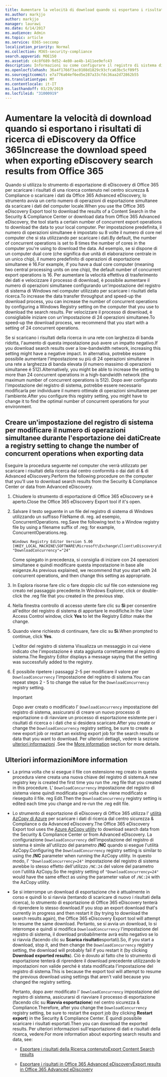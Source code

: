 ```yaml
---
title: Aumentare la velocità di download quando si esportano i risultati di ricerca di eDiscovery da Office 365
ms.author: markjjo
author: markjjo
manager: laurawi
ms.date: 6/14/2017
ms.audience: Admin
ms.topic: article
ms.service: O365-seccomp
localization_priority: Normal
ms.collection: M365-security-compliance
search.appverid: MOE150
ms.assetid: c4c8f689-9d52-4e80-ae4b-1411ee9efc43
description: Informazioni su come configurare il registro di sistema di Windows per aumentare la velocità effettiva dei dati quando si scaricano i risultati della ricerca e i dati di ricerca dal centro sicurezza & compliance e Advanced eDiscovery in Office 365.
ms.openlocfilehash: 36a4f1766f3ac0108d1829c93cfca63bc5cf09f5
ms.sourcegitcommit: e7a776a04ef6ed5e287a33cfdc36aa2d72862b55
ms.translationtype: MT
ms.contentlocale: it-IT
ms.lasthandoff: 03/29/2019
ms.locfileid: "31000919"
---
```

# <a name="increase-the-download-speed-when-exporting-ediscovery-search-results-from-office-365"></a><span data-ttu-id="7c965-103">Aumentare la velocità di download quando si esportano i risultati di ricerca di eDiscovery da Office 365</span><span class="sxs-lookup"><span data-stu-id="7c965-103">Increase the download speed when exporting eDiscovery search results from Office 365</span></span>

<span data-ttu-id="7c965-104">Quando si utilizza lo strumento di esportazione di eDiscovery di Office 365 per scaricare i risultati di una ricerca contenuto nel centro sicurezza & Compliance o scaricare i dati da Office 365 Advanced eDiscovery, lo strumento avvia un certo numero di operazioni di esportazione simultanee da scaricare i dati del computer locale.</span><span class="sxs-lookup"><span data-stu-id="7c965-104">When you use the Office 365 eDiscovery Export tool to download the results of a Content Search in the Security & Compliance Center or download data from Office 365 Advanced eDiscovery, the tool starts a certain number of concurrent export operations to download the data to your local computer.</span></span> <span data-ttu-id="7c965-105">Per impostazione predefinita, il numero di operazioni simultanee è impostato su 8 volte il numero di core nel computer che si sta utilizzando per scaricare i dati.</span><span class="sxs-lookup"><span data-stu-id="7c965-105">By default, the number of concurrent operations is set to 8 times the number of cores in the computer you're using to download the data.</span></span> <span data-ttu-id="7c965-106">Ad esempio, se si dispone di un computer dual core (che significa due unità di elaborazione centrale in un unico chip), il numero predefinito di operazioni di esportazione simultanee è 16.</span><span class="sxs-lookup"><span data-stu-id="7c965-106">For example, if you have a dual core computer (meaning two central processing units on one chip), the default number of concurrent export operations is 16.</span></span> <span data-ttu-id="7c965-107">Per aumentare la velocità effettiva di trasferimento dei dati e velocizzare il processo di download, è possibile aumentare il numero di operazioni simultanee configurando un'impostazione del registro di sistema di Windows nel computer utilizzato per scaricare i risultati della ricerca.</span><span class="sxs-lookup"><span data-stu-id="7c965-107">To increase the data transfer throughput and speed-up the download process, you can increase the number of concurrent operations by configuring a Windows Registry setting on the computer that you use to download the search results.</span></span> <span data-ttu-id="7c965-108">Per velocizzare il processo di download, è consigliabile iniziare con un'impostazione di 24 operazioni simultanee.</span><span class="sxs-lookup"><span data-stu-id="7c965-108">To speed-up the download process, we recommend that you start with a setting of 24 concurrent operations.</span></span>
  
<span data-ttu-id="7c965-109">Se si scaricano i risultati della ricerca in una rete con larghezza di banda ridotta, l'aumento di questa impostazione può avere un impatto negativo.</span><span class="sxs-lookup"><span data-stu-id="7c965-109">If you download search results over a low-bandwidth network, increasing this setting might have a negative impact.</span></span> <span data-ttu-id="7c965-110">In alternativa, potrebbe essere possibile aumentare l'impostazione su più di 24 operazioni simultanee in una rete a larghezza di banda elevata (il numero massimo di operazioni simultanee è 512).</span><span class="sxs-lookup"><span data-stu-id="7c965-110">Alternatively, you might be able to increase the setting to more than 24 concurrent operations in a high-bandwidth network (the maximum number of concurrent operations is 512).</span></span> <span data-ttu-id="7c965-111">Dopo aver configurato l'impostazione del registro di sistema, potrebbe essere necessario modificarla per individuare il numero ottimale di operazioni simultanee per l'ambiente.</span><span class="sxs-lookup"><span data-stu-id="7c965-111">After you configure this registry setting, you might have to change it to find the optimal number of concurrent operations for your environment.</span></span>
  
## <a name="create-a-registry-setting-to-change-the-number-of-concurrent-operations-when-exporting-data"></a><span data-ttu-id="7c965-112">Creare un'impostazione del registro di sistema per modificare il numero di operazioni simultanee durante l'esportazione dei dati</span><span class="sxs-lookup"><span data-stu-id="7c965-112">Create a registry setting to change the number of concurrent operations when exporting data</span></span>

<span data-ttu-id="7c965-113">Eseguire la procedura seguente nel computer che verrà utilizzato per scaricare i risultati della ricerca dal centro conformità o dai dati di & di Advanced eDiscovery.</span><span class="sxs-lookup"><span data-stu-id="7c965-113">Perform the following procedure on the computer that you'll use to download search results from the Security & Compliance Center or data from Advanced eDiscovery.</span></span>
  
1. <span data-ttu-id="7c965-114">Chiudere lo strumento di esportazione di Office 365 eDiscovery se è aperto.</span><span class="sxs-lookup"><span data-stu-id="7c965-114">Close the Office 365 eDiscovery Export tool if it's open.</span></span> 
    
2. <span data-ttu-id="7c965-115">Salvare il testo seguente in un file del registro di sistema di Windows utilizzando un suffisso FileName di. reg. ad esempio, ConcurrentOperations. reg.</span><span class="sxs-lookup"><span data-stu-id="7c965-115">Save the following text to a Window registry file by using a filename suffix of .reg; for example, ConcurrentOperations.reg.</span></span> 
    
    ```
    Windows Registry Editor Version 5.00
    [HKEY_LOCAL_MACHINE\SOFTWARE\Microsoft\Exchange\Client\eDiscovery\ExportTool]
    "DownloadConcurrency"="24"
    ```

    <span data-ttu-id="7c965-116">Come spiegato in precedenza, si consiglia di iniziare con 24 operazioni simultanee e quindi modificare questa impostazione in base alle esigenze.</span><span class="sxs-lookup"><span data-stu-id="7c965-116">As previous explained, we recommend that you start with 24 concurrent operations, and then change this setting as appropriate.</span></span>
    
3. <span data-ttu-id="7c965-117">In Esplora risorse fare clic o fare doppio clic sul file con estensione reg creato nel passaggio precedente.</span><span class="sxs-lookup"><span data-stu-id="7c965-117">In Windows Explorer, click or double-click the .reg file that you created in the previous step.</span></span>
    
4. <span data-ttu-id="7c965-118">Nella finestra controllo di accesso utente fare clic su **Sì** per consentire all'editor del registro di sistema di apportare le modifiche.</span><span class="sxs-lookup"><span data-stu-id="7c965-118">In the User Access Control window, click **Yes** to let the Registry Editor make the change.</span></span> 
    
5. <span data-ttu-id="7c965-119">Quando viene richiesto di continuare, fare clic su **Sì**.</span><span class="sxs-lookup"><span data-stu-id="7c965-119">When prompted to continue, click **Yes**.</span></span>
    
    <span data-ttu-id="7c965-120">L'editor del registro di sistema Visualizza un messaggio in cui viene indicato che l'impostazione è stata aggiunta correttamente al registro di sistema.</span><span class="sxs-lookup"><span data-stu-id="7c965-120">The Registry Editor displays a message saying that the setting was successfully added to the registry.</span></span>
    
6. <span data-ttu-id="7c965-121">È possibile ripetere i passaggi 2-5 per modificare il valore per `DownloadConcurrency` l'impostazione del registro di sistema.</span><span class="sxs-lookup"><span data-stu-id="7c965-121">You can repeat steps 2 - 5 to change the value for the  `DownloadConcurrency` registry setting.</span></span> 
    
    > [!IMPORTANT]
    > <span data-ttu-id="7c965-122">Dopo aver creato o modificato l' `DownloadConcurrency` impostazione del registro di sistema, assicurarsi di creare un nuovo processo di esportazione o di riavviare un processo di esportazione esistente per i risultati di ricerca o i dati che si desidera scaricare.</span><span class="sxs-lookup"><span data-stu-id="7c965-122">After you create or change the  `DownloadConcurrency` registry setting, be sure to create a new export job or restart an existing export job for the search results or data that you want to download.</span></span> <span data-ttu-id="7c965-123">Per ulteriori dettagli, vedere la sezione [ulteriori informazioni](#more-information) .</span><span class="sxs-lookup"><span data-stu-id="7c965-123">See the [More information](#more-information) section for more details.</span></span> 
  
## <a name="more-information"></a><span data-ttu-id="7c965-124">Ulteriori informazioni</span><span class="sxs-lookup"><span data-stu-id="7c965-124">More information</span></span>

- <span data-ttu-id="7c965-125">La prima volta che si esegue il file con estensione reg creato in questa procedura viene creata una nuova chiave del registro di sistema.</span><span class="sxs-lookup"><span data-stu-id="7c965-125">A new registry key is created the first time you run the .reg file that you created in this procedure.</span></span> <span data-ttu-id="7c965-126">L' `DownloadConcurrency` impostazione del registro di sistema viene quindi modificata ogni volta che viene modificato e rieseguito il file. reg Edit.</span><span class="sxs-lookup"><span data-stu-id="7c965-126">Then the  `DownloadConcurrency` registry setting is edited each time you change and re-run the .reg edit file.</span></span> 
    
- <span data-ttu-id="7c965-127">Lo strumento di esportazione di eDiscovery di Office 365 utilizza l' [utilità AzCopy di Azure](https://go.microsoft.com/fwlink/?linkid=849949) per scaricare i dati di ricerca dal centro sicurezza & Compliance o da Advanced eDiscovery.</span><span class="sxs-lookup"><span data-stu-id="7c965-127">The Office 365 eDiscovery Export tool uses the [Azure AzCopy utility](https://go.microsoft.com/fwlink/?linkid=849949) to download search data from the Security & Compliance Center or from Advanced eDiscovery.</span></span> <span data-ttu-id="7c965-128">La configurazione `DownloadConcurrency` dell'impostazione del registro di sistema è simile all'utilizzo del parametro **/NC** quando si esegue l'utilità AzCopy.</span><span class="sxs-lookup"><span data-stu-id="7c965-128">Configuring the  `DownloadConcurrency` registry setting is similar to using the **/NC** parameter when running the AzCopy utility.</span></span> <span data-ttu-id="7c965-129">In questo modo, l' `"DownloadConcurrency=24"` impostazione del registro di sistema avrebbe lo stesso effetto dell'utilizzo `/NC:24` del valore del parametro con l'utilità AzCopy.</span><span class="sxs-lookup"><span data-stu-id="7c965-129">So the registry setting of  `"DownloadConcurrency=24"` would have the same effect as using the parameter value of  `/NC:24` with the AzCopy utility.</span></span> 
    
- <span data-ttu-id="7c965-130">Se si interrompe un download di esportazione che è attualmente in corso e quindi lo si riavvia (tentando di scaricare di nuovo i risultati della ricerca), lo strumento di esportazione di Office 365 eDiscovery tenterà di riprendere lo stesso download.</span><span class="sxs-lookup"><span data-stu-id="7c965-130">If you stop an export download that's currently in progress and then restart it (by trying to download the search results again), the Office 365 eDiscovery Export tool will attempt to resume the same download.</span></span> <span data-ttu-id="7c965-131">Pertanto, se si avvia un download, lo si interrompe e quindi si modifica `DownloadConcurrency` l'impostazione del registro di sistema, il download probabilmente avrà esito negativo se lo si riavvia (facendo clic su **Scarica risultati**esportati).</span><span class="sxs-lookup"><span data-stu-id="7c965-131">So, if you start a download, stop it, and then change the  `DownloadConcurrency` registry setting, the download will probably fail if you restart it (by clicking **Download exported results**).</span></span> <span data-ttu-id="7c965-132">Ciò è dovuto al fatto che lo strumento di esportazione tenterà di riprendere il download precedente utilizzando le impostazioni non valide perché è stata modificata l'impostazione del registro di sistema.</span><span class="sxs-lookup"><span data-stu-id="7c965-132">This is because the export tool will attempt to resume the previous download using settings that aren't valid because you changed the registry setting.</span></span>
    
    <span data-ttu-id="7c965-133">Pertanto, dopo aver modificato l' `DownloadConcurrency` impostazione del registro di sistema, assicurarsi di riavviare il processo di esportazione (facendo clic su **Riavvia esportazione**) nel centro sicurezza & Compliance.</span><span class="sxs-lookup"><span data-stu-id="7c965-133">Therefore, after you change the  `DownloadConcurrency` registry setting, be sure to restart the export job (by clicking **Restart export**) in the Security & Compliance Center.</span></span> <span data-ttu-id="7c965-134">È quindi possibile scaricare i risultati esportati.</span><span class="sxs-lookup"><span data-stu-id="7c965-134">Then you can download the exported results.</span></span> <span data-ttu-id="7c965-135">Per ulteriori informazioni sull'esportazione di dati e risultati della ricerca, vedere:</span><span class="sxs-lookup"><span data-stu-id="7c965-135">For more information about exporting search results and data, see:</span></span>
    
  - [<span data-ttu-id="7c965-136">Esportare i risultati della Ricerca contenuto</span><span class="sxs-lookup"><span data-stu-id="7c965-136">Export Content Search results</span></span>](export-search-results.md)
    
  - [<span data-ttu-id="7c965-137">Esportare i risultati in Office 365 Advanced eDiscovery</span><span class="sxs-lookup"><span data-stu-id="7c965-137">Export results in Office 365 Advanced eDiscovery</span></span>](export-results-in-advanced-ediscovery.md)
    
